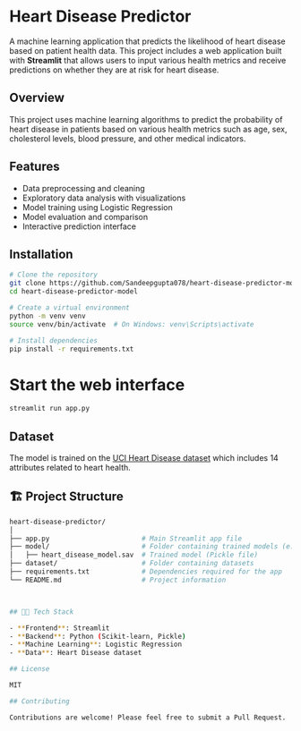 # Heart Disease Predictor

A machine learning application that predicts the likelihood of heart disease based on patient health data. This project includes a web application built with **Streamlit** that allows users to input various health metrics and receive predictions on whether they are at risk for heart disease.

## Overview

This project uses machine learning algorithms to predict the probability of heart disease in patients based on various health metrics such as age, sex, cholesterol levels, blood pressure, and other medical indicators.

## Features

- Data preprocessing and cleaning
- Exploratory data analysis with visualizations
- Model training using Logistic Regression
- Model evaluation and comparison
- Interactive prediction interface

## Installation

```bash
# Clone the repository
git clone https://github.com/Sandeepgupta078/heart-disease-predictor-model.git
cd heart-disease-predictor-model

# Create a virtual environment
python -m venv venv
source venv/bin/activate  # On Windows: venv\Scripts\activate

# Install dependencies
pip install -r requirements.txt
```

# Start the web interface
```bash
streamlit run app.py
```

## Dataset

The model is trained on the [UCI Heart Disease dataset](https://archive.ics.uci.edu/ml/datasets/Heart+Disease) which includes 14 attributes related to heart health.

## 🏗️ Project Structure

```bash
heart-disease-predictor/
│
├── app.py                       # Main Streamlit app file
├── model/                       # Folder containing trained models (e.g.,    heart_disease_model.sav)
│   ├── heart_disease_model.sav  # Trained model (Pickle file)
├── dataset/                     # Folder containing datasets
├── requirements.txt             # Dependencies required for the app
└── README.md                    # Project information



## 🧑‍💻 Tech Stack

- **Frontend**: Streamlit
- **Backend**: Python (Scikit-learn, Pickle)
- **Machine Learning**: Logistic Regression
- **Data**: Heart Disease dataset

## License

MIT

## Contributing

Contributions are welcome! Please feel free to submit a Pull Request.
